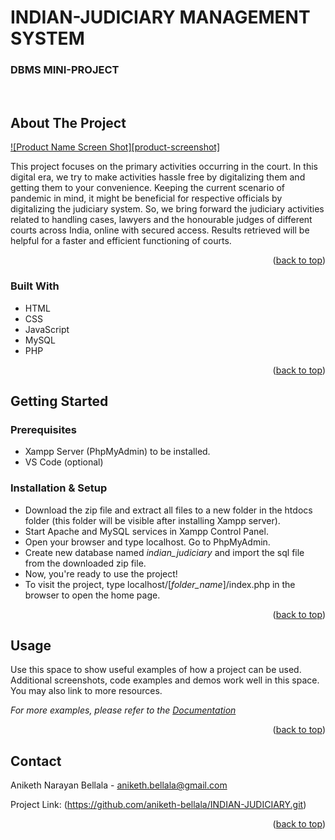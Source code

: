 # INDIAN-JUDICIARY MANAGEMENT SYSTEM
### DBMS MINI-PROJECT

<br>

<!-- ABOUT THE PROJECT -->
## About The Project

[![Product Name Screen Shot][product-screenshot]](https://example.com)

This project focuses on the primary activities occurring in the court.
In this digital era, we try to make activities hassle free by
digitalizing them and getting them to your convenience. Keeping the
current scenario of pandemic in mind, it might be beneficial for
respective officials by digitalizing the judiciary system.
So, we bring forward the judiciary activities related to handling
cases, lawyers and the honourable judges of different courts across
India, online with secured access. Results retrieved will be helpful
for a faster and efficient functioning of courts.

<p align="right">(<a href="#top">back to top</a>)</p>

### Built With

* HTML
* CSS
* JavaScript
* MySQL
* PHP

<p align="right">(<a href="#top">back to top</a>)</p>


<!-- GETTING STARTED -->
## Getting Started

### Prerequisites

* Xampp Server (PhpMyAdmin) to be installed.
* VS Code (optional)

### Installation & Setup

* Download the zip file and extract all files to a new folder in the htdocs folder (this folder will be visible after installing Xampp server).
*  Start Apache and MySQL services in Xampp Control Panel.
*  Open your browser and type localhost. Go to PhpMyAdmin.
*  Create new database named _indian_judiciary_ and import the sql file from the downloaded zip file.
*  Now, you're ready to use the project!
*  To visit the project, type localhost/[_folder_name_]/index.php in the browser to open the home page.

<p align="right">(<a href="#top">back to top</a>)</p>



<!-- USAGE EXAMPLES -->
## Usage

Use this space to show useful examples of how a project can be used. Additional screenshots, code examples and demos work well in this space. You may also link to more resources.

_For more examples, please refer to the [Documentation](https://example.com)_

<p align="right">(<a href="#top">back to top</a>)</p>



<!-- CONTACT -->
## Contact

Aniketh Narayan Bellala - aniketh.bellala@gmail.com

Project Link: (https://github.com/aniketh-bellala/INDIAN-JUDICIARY.git)

<p align="right">(<a href="#top">back to top</a>)</p>


